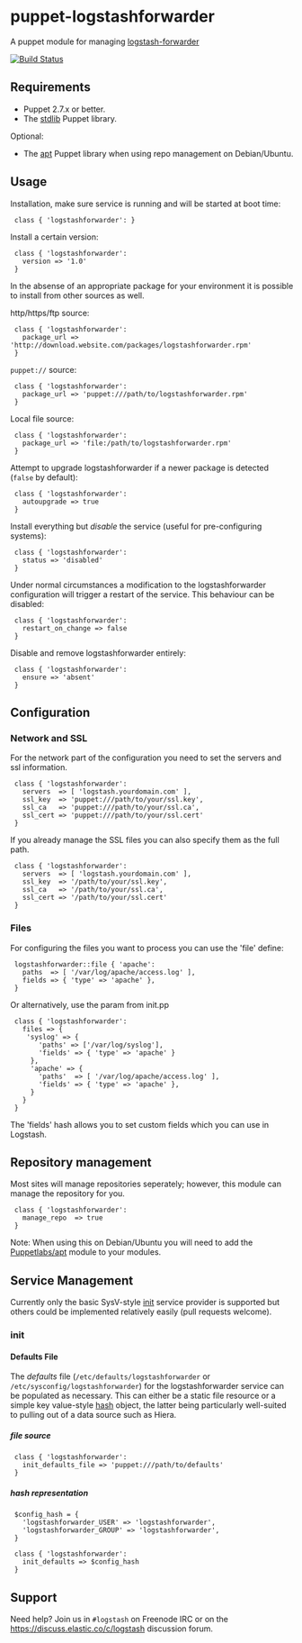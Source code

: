 # puppet-logstashforwarder

A puppet module for managing [logstash-forwarder](https://github.com/elastic/logstash-forwarder)

[![Build Status](https://travis-ci.org/elastic/puppet-logstashforwarder.png?branch=master)](https://travis-ci.org/elastic/puppet-logstashforwarder)

## Requirements

* Puppet 2.7.x or better.
* The [stdlib](https://forge.puppetlabs.com/puppetlabs/stdlib) Puppet library.

Optional:
* The [apt](http://forge.puppetlabs.com/puppetlabs/apt) Puppet library when using repo management on Debian/Ubuntu.

## Usage

Installation, make sure service is running and will be started at boot time:

     class { 'logstashforwarder': }

Install a certain version:

     class { 'logstashforwarder':
       version => '1.0'
     }

In the absense of an appropriate package for your environment it is possible to install from other sources as well.

http/https/ftp source:

     class { 'logstashforwarder':
       package_url => 'http://download.website.com/packages/logstashforwarder.rpm'
     }

`puppet://` source:

     class { 'logstashforwarder':
       package_url => 'puppet:///path/to/logstashforwarder.rpm'
     }

Local file source:

     class { 'logstashforwarder':
       package_url => 'file:/path/to/logstashforwarder.rpm'
     }

Attempt to upgrade logstashforwarder if a newer package is detected (`false` by default):

     class { 'logstashforwarder':
       autoupgrade => true
     }

Install everything but *disable* the service (useful for pre-configuring systems):

     class { 'logstashforwarder':
       status => 'disabled'
     }

Under normal circumstances a modification to the logstashforwarder configuration will trigger a restart of the service. This behaviour can be disabled:

     class { 'logstashforwarder':
       restart_on_change => false
     }
     
Disable and remove logstashforwarder entirely:

     class { 'logstashforwarder':
       ensure => 'absent'
     }     

## Configuration

### Network and SSL

For the network part of the configuration you need to set the servers and ssl information.

     class { 'logstashforwarder':
       servers  => [ 'logstash.yourdomain.com' ],
       ssl_key  => 'puppet:///path/to/your/ssl.key',
       ssl_ca   => 'puppet:///path/to/your/ssl.ca',
       ssl_cert => 'puppet:///path/to/your/ssl.cert'
     }

If you already manage the SSL files you can also specify them as the full path.

     class { 'logstashforwarder':
       servers  => [ 'logstash.yourdomain.com' ],
       ssl_key  => '/path/to/your/ssl.key',
       ssl_ca   => '/path/to/your/ssl.ca',
       ssl_cert => '/path/to/your/ssl.cert'
     }

### Files

For configuring the files you want to process you can use the 'file' define:

     logstashforwarder::file { 'apache':
       paths  => [ '/var/log/apache/access.log' ],
       fields => { 'type' => 'apache' },
     }

Or alternatively, use the param from init.pp

     class { 'logstashforwarder':
       files => {
        'syslog' => {
           'paths' => ['/var/log/syslog'],
           'fields' => { 'type' => 'apache' }
         },
         'apache' => {
           'paths'  => [ '/var/log/apache/access.log' ],
           'fields' => { 'type' => 'apache' },
         }
       }
     }

The 'fields' hash allows you to set custom fields which you can use in Logstash.

## Repository management

Most sites will manage repositories seperately; however, this module can manage the repository for you.

     class { 'logstashforwarder':
       manage_repo  => true
     }

Note: When using this on Debian/Ubuntu you will need to add the [Puppetlabs/apt](http://forge.puppetlabs.com/puppetlabs/apt) module to your modules.

## Service Management

Currently only the basic SysV-style [init](https://en.wikipedia.org/wiki/Init) service provider is supported but others could be implemented relatively easily (pull requests welcome).

### init

#### Defaults File

The *defaults* file (`/etc/defaults/logstashforwarder` or `/etc/sysconfig/logstashforwarder`) for the logstashforwarder service can be populated as necessary. This can either be a static file resource or a simple key value-style  [hash](http://docs.puppetlabs.com/puppet/latest/reference/lang_datatypes.html#hashes) object, the latter being particularly well-suited to pulling out of a data source such as Hiera.

##### file source

     class { 'logstashforwarder':
       init_defaults_file => 'puppet:///path/to/defaults'
     }

##### hash representation

     $config_hash = {
       'logstashforwarder_USER' => 'logstashforwarder',
       'logstashforwarder_GROUP' => 'logstashforwarder',
     }

     class { 'logstashforwarder':
       init_defaults => $config_hash
     }


## Support

Need help? Join us in `#logstash` on Freenode IRC or on the https://discuss.elastic.co/c/logstash discussion forum.
